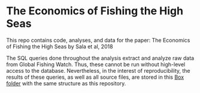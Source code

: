 # The Economics of Fishing the High Seas

This repo contains code, analyses, and data for the paper: The Economics of Fishing the High Seas by Sala et al, 2018 

The SQL queries done throughout the analysis extract and analyze raw data from Global Fishing Watch. Thus, these cannot be run without high-level access to the database. Nevertheless, in the interest of reproducibility, the results of these queries, as well as all source files, are stored in this [Box folder](https://ucsb.box.com/s/g2ciidxc8rvzne7nmjcgg92hdmy4sz7r)  with the same structure as this repository.


